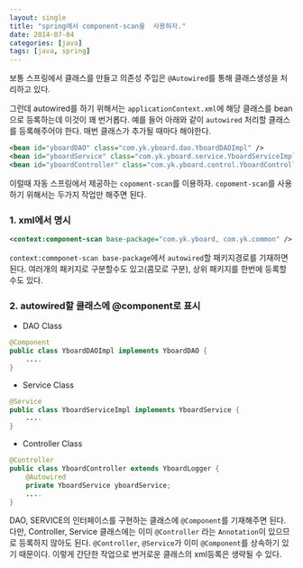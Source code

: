 ```yaml
---
layout: single
title: "spring에서 component-scan을  사용하자."
date: 2014-07-04
categories: [java]
tags: [java, spring]
---
```


보통 스프링에서 클래스를 만들고 의존성 주입은 `@Autowired`를 통해 클래스생성을 처리하고 있다.

그런데 autowired를 하기 위해서는 `applicationContext.xml`에 해당 클래스를 bean으로 등록하는데 이것이 꽤 번거롭다.
예를 들어 아래와 같이 `autowired` 처리할 클래스를 등록해주어야 한다. 매번 클래스가 추가될 때마다 해야한다.

```xml
<bean id="yboardDAO" class="com.yk.yboard.dao.YboardDAOImpl" />
<bean id="yboardService" class="com.yk.yboard.service.YboardServiceImpl" />
<bean id="yboardController" class="com.yk.yboard.control.YboardController" />
```

이럴때 자동 스프링에서 제공하는 `copoment-scan`를 이용하자. `copoment-scan`를 사용하기 위해서는 두가지 작업만 해주면 된다.

### 1. xml에서 명시

```xml
<context:component-scan base-package="com.yk.yboard, com.yk.common" />
```

`context:commponet-scan base-package`에서 `autowired`할 패키지경로를 기재하면 된다.
여러개의 패키지로 구분할수도 있고(콤모로 구분), 상위 패키지를 한번에 등록할 수도 있다.

### 2. autowired할 클래스에 @component로 표시

-   DAO Class

```java
@Component
public class YboardDAOImpl implements YboardDAO {
    ....
}
```

-   Service Class

```java
@Service
public class YboardServiceImpl implements YboardService {
    ....
}
```

-   Controller Class

```java
@Controller
public class YboardController extends YboardLogger {
    @Autowired
    private YboardService yboardService;
 	....
}
```

DAO, SERVICE의 인터페이스를 구현하는 클래스에 `@Component`를 기재해주면 된다.
다만, Controller, Service 클래스에는 이미 `@Controller` 라는 `Annotation`이 있으므로 등록하지 않아도 된다.
`@Controller`, `@Service`가 이미 `@Component`를 상속하기 있기 때문이다.
이렇게 간단한 작업으로 번거로운 클래스의 xml등록은 생략될 수 있다.
